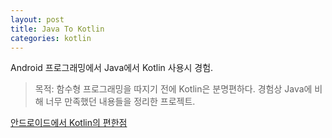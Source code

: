 ```yaml
---
layout: post
title: Java To Kotlin
categories: kotlin
---
```


Android 프로그래밍에서 Java에서 Kotlin 사용시 경험.

>목적: 
함수형 프로그래밍을 따지기 전에 Kotlin은 분명편하다. 경험상 Java에 비해 너무 만족했던 내용들을 정리한 프로젝트. 

[안드로이드에서 Kotlin의 편한점 ](https://github.com/VintageAppMaker/JavaToKotin)
